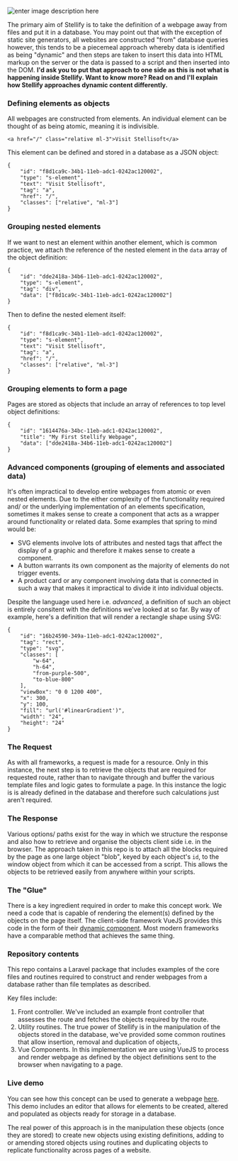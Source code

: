 ![enter image description here](https://stellifysoftware.s3.eu-west-2.amazonaws.com/stellisoftyellow.svg)

The primary aim of Stellify is to take the definition of a webpage away from files and put it in a database. You may point out that with the exception of static site generators, all websites are constructed "from" database queries however, this tends to be a piecemeal approach whereby data is identified as being "dynamic" and then steps are taken to insert this data into HTML markup on the server or the data is passed to a script and then inserted into the DOM. **I'd ask you to put that approach to one side as this is not what is happening inside Stellify. Want to know more? Read on and I'll explain how Stellify approaches  dynamic content differently.** 

### Defining elements as objects

All webpages are constructed from elements. An individual element can be thought of as being atomic, meaning it is indivisible.

```
<a href="/" class="relative ml-3">Visit Stellisoft</a>
```

This element can be defined and stored in a database as a JSON object:

```
{
	"id": "f8d1ca9c-34b1-11eb-adc1-0242ac120002",
	"type": "s-element",
	"text": "Visit Stellisoft",
	"tag": "a",
	"href": "/",
	"classes": ["relative", "ml-3"]
}
```

### Grouping nested elements

If we want to nest an element within another element, which is common practice, we attach the reference of the nested element in the `data` array of the object definition:
```
{
	"id": "dde2418a-34b6-11eb-adc1-0242ac120002",
	"type": "s-element",
	"tag": "div",
	"data": ["f8d1ca9c-34b1-11eb-adc1-0242ac120002"]
}
```
Then to define the nested element itself:
```
{
	"id": "f8d1ca9c-34b1-11eb-adc1-0242ac120002",
	"type": "s-element",
	"text": "Visit Stellisoft",
	"tag": "a",
	"href": "/",
	"classes": ["relative", "ml-3"]
}
```

### Grouping elements to form a page

Pages are stored as objects that include an array of references to top level object definitions:

```
{
	"id": "1614476a-34bc-11eb-adc1-0242ac120002",
	"title": "My First Stellify Webpage",
	"data": ["dde2418a-34b6-11eb-adc1-0242ac120002"]
}
```

### Advanced components (grouping of elements and associated data)

It's often impractical to develop entire webpages from atomic or even nested elements. Due to the either complexity of the functionality required and/ or the underlying implementation of an elements specification, sometimes it makes sense to create a component that acts as a wrapper around functionality or related data. Some examples that spring to mind would be:

 - SVG elements involve lots of attributes and nested tags that affect the display of a graphic and therefore it makes sense to create a component.
 - A button warrants its own component as the majority of elements do not trigger events.
 - A product card or any component involving data that is connected in such a way that makes it impractical to divide it into individual objects.

Despite the language used here i.e. *advanced*, a definition of such an object is entirely consitent with the definitions we've looked at so far. By way of example, here's a definition that will render a rectangle shape using SVG:

```
{
	"id": "16b24590-349a-11eb-adc1-0242ac120002",
	"tag": "rect",
	"type": "svg",
	"classes": [
		"w-64",
		"h-64",
		"from-purple-500",
		"to-blue-800"
	],
	"viewBox": "0 0 1200 400",
	"x": 300,
	"y": 100,
	"fill": "url('#linearGradient')",
	"width": "24",
	"height": "24"
}
```

### The Request
As with all frameworks, a request is made for a resource. Only in this instance, the next step is to retrieve the objects that are required for requested route, rather than to navigate through and buffer the various template files and logic gates to formulate a page. In this instance the logic is is already defined in the database and therefore such calculations just aren't required.

### The Response
Various options/ paths exist for the way in which we structure the response and also how to retrieve and organise the objects client side i.e. in the browser. The approach taken in this repo is to attach all the blocks required by the page as one large object "blob", keyed by each object's `id`, to the window object from which it can be accessed from a script. This allows the objects to be retrieved easily from anywhere within your scripts.

### The "Glue"
There is a key ingredient required in order to make this concept work. We need a code that is capable of rendering the element(s) defined by the objects on the page itself. The client-side framework VueJS provides this code in the form of their [dynamic component](https://vuejs.org/v2/guide/components.html#Dynamic-Components). Most modern frameworks have a comparable method that achieves the same thing.

### Repository contents
This repo contains a Laravel package that includes examples of the core files and routines required to construct and render webpages from a database rather than file templates as described.

Key files include:
1. Front controller. We've included an example front controller that assesses the route and fetches the objects required by the route.
2. Utility routines. The true power of Stellify is in the manipulation of the objects stored in the database, we've provided some common routines that allow insertion, removal and duplication of objects,.
3. Vue Components. In this implementation we are using VueJS to process and render webpage as defined by the object definitions sent to the browser when navigating to a page.

### Live demo
You can see how this concept can be used to generate a webpage [here](https://stellisoft.com?edit). This demo includes an editor that allows for elements to be created, altered and populated as objects ready for storage in a database.

The real power of this approach is in the manipulation these objects (once they are stored) to create new objects using existing definitions, adding to or amending stored objects using routines and duplicating objects to replicate functionality across pages of a website.